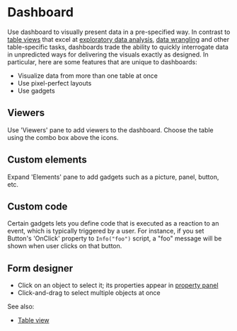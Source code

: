 <!-- TITLE: Dashboard -->
<!-- SUBTITLE: -->

# Dashboard

Use dashboard to visually present data in a pre-specified way. In contrast to 
[table views](table-view.md) that excel at 
[exploratory data analysis](../explore/exploratory-data-analysis.md), 
[data wrangling](../transform/data-wrangling.md) and other table-specific tasks,
dashboards trade the ability to quickly interrogate data in unpredicted ways for 
delivering the visuals exactly as designed. In particular, here are some features
that are unique to dashboards:

* Visualize data from more than one table at once
* Use pixel-perfect layouts
* Use gadgets     

## Viewers

Use 'Viewers' pane to add viewers to the dashboard. Choose the table using the
combo box above the icons. 

## Custom elements

Expand 'Elements' pane to add gadgets such as a picture, panel, button, etc.

## Custom code

Certain gadgets lets you define code that is executed as a reaction
to an event, which is typically triggered by a user. For instance, if you set  
Button's 'OnClick' property to `Info("foo")` script, a "foo" message will be
shown when user clicks on that button.     

## Form designer

* Click on an object to select it; its properties appear in [property panel](../overview/navigation.md#properties)
* Click-and-drag to select multiple objects at once 

See also:

  * [Table view](table-view.md)
